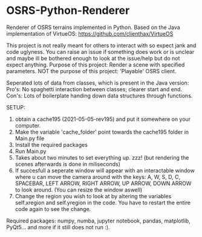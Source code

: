 # OSRS-Python-Renderer

Renderer of OSRS terrains implemented in Python. Based on the Java implementation of VirtueOS: https://github.com/clienthax/VirtueOS

This project is not really meant for others to interact with so expect jank and code uglyness. You can raise an issue if something does work or is unclear and maybe ill be bothered enough to look at the issue/help but do not expect anything.
Purpose of this project: Render a scene with specified parameters.
NOT the purpose of this project: 'Playable' OSRS client.

Seperated lots of data from classes, which is present in the Java version: Pro's: No spaghetti interaction between classes; clearer start and end. Con's: Lots of boilerplate handing down data structures through functions.

SETUP:
1. obtain a cache195 (2021-05-05-rev195) and put it somewhere on your computer. 
2. Make the variable 'cache_folder' point towards the cache195 folder in Main.py file
3. Install the required packages
4. Run Main.py
5. Takes about two minutes to set everything up. zzz! (but rendering the scenes afterwards is done in miliseconds)
6. If succesfull a seperate window will appear with an interactable window where u can move the camera around with the keys: A, W, S, D, C, SPACEBAR, LEFT ARROW, RIGHT ARROW, UP ARROW, DOWN ARROW to look around. (You can resize the window aswell)
7. Change the region you wish to look at by altering the variables self.xregion and self.yregion in the code. You have to restart the entire code again to see the change.

Required packages: numpy, numba, jupyter notebook, pandas, matplotlib, PyQt5... and more if it still does not run :).

